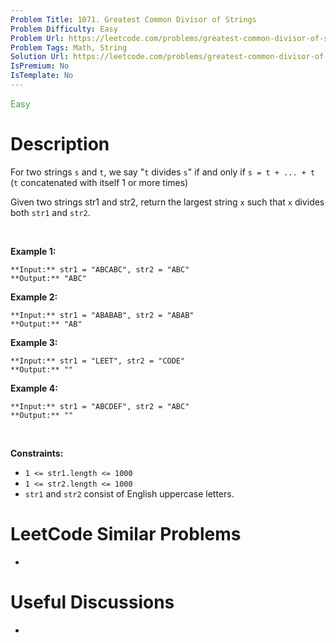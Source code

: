 ```yaml
---
Problem Title: 1071. Greatest Common Divisor of Strings
Problem Difficulty: Easy
Problem Url: https://leetcode.com/problems/greatest-common-divisor-of-strings/
Problem Tags: Math, String
Solution Url: https://leetcode.com/problems/greatest-common-divisor-of-strings/solution/
IsPremium: No
IsTemplate: No
---
```


<span style="color: rgb(67, 160, 71);">Easy</span>

# Description

For two strings `s` and `t`, we say "`t` divides `s`" if and only if `s = t + ... + t`  (`t` concatenated with itself 1 or more times)


Given two strings str1 and str2, return the largest string `x` such that `x` divides both `str1` and `str2`.


 


**Example 1:**



```
**Input:** str1 = "ABCABC", str2 = "ABC"
**Output:** "ABC"

```
**Example 2:**



```
**Input:** str1 = "ABABAB", str2 = "ABAB"
**Output:** "AB"

```
**Example 3:**



```
**Input:** str1 = "LEET", str2 = "CODE"
**Output:** ""

```
**Example 4:**



```
**Input:** str1 = "ABCDEF", str2 = "ABC"
**Output:** ""

```

 


**Constraints:**


* `1 <= str1.length <= 1000`
* `1 <= str2.length <= 1000`
* `str1` and `str2` consist of English uppercase letters.




# LeetCode Similar Problems

- []()

# Useful Discussions

- []()
